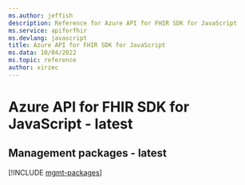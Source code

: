 ```yaml
---
ms.author: jeffish
description: Reference for Azure API for FHIR SDK for JavaScript
ms.service: apiforfhir
ms.devlang: javascript
title: Azure API for FHIR SDK for JavaScript
ms.data: 10/04/2022
ms.topic: reference
author: xirzec
---
```

# Azure API for FHIR SDK for JavaScript - latest

## Management packages - latest
[!INCLUDE [mgmt-packages](api-for-fhir-mgmt-index.md)]
